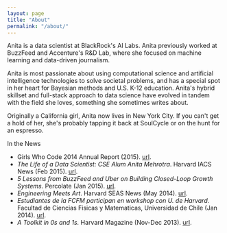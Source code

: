 ```yaml
---
layout: page
title: "About"
permalink: "/about/"
---
```


Anita is a data scientist at BlackRock's AI Labs. Anita previously worked at BuzzFeed and Accenture's R&D Lab, where she focused on machine learning and data-driven journalism.

Anita is most passionate about using computational science and artificial intelligence technologies to solve societal problems, and has a special spot in her heart for Bayesian methods and U.S. K-12 education. Anita's hybrid skillset and full-stack approach to data science have evolved in tandem with the field she loves, something she sometimes writes about.

Originally a California girl, Anita now lives in New York City. If you can't get a hold of her, she's probably tapping it back at SoulCycle or on the hunt for an espresso.

In the News
* Girls Who Code 2014 Annual Report (2015). [url](https://girlswhocode.com/2014report/).
* *The Life of a Data Scientist: CSE Alum Anita Mehrotra*. Harvard IACS News (Feb 2015). [url](https://iacs.seas.harvard.edu/news/life-data-scientist-cse-alum-anita-mehrotra).
* *5 Lessons from BuzzFeed and Uber on Building Closed-Loop Growth Systems*. Percolate (Jan 2015). [url](https://blog.percolate.com/2015/01/5-lessons-buzzfeed-uber-building-closed-loop-growth-systems/).
* *Engineering Meets Art*. Harvard SEAS News (May 2014). [url](http://www.seas.harvard.edu/news/2014/05/engineering-meets-art).
* *Estudiantes de la FCFM participan en workshop con U. de Harvard.* Facultad de Ciencias Fisicas y Matematicas, Universidad de Chile (Jan 2014). [url](http://ingenieria.uchile.cl/noticias/98323/estudiantes-de-la-fcfm-participan-en-workshop-con-u-de-harvard).
* *A Toolkit in 0s and 1s.* Harvard Magazine (Nov-Dec 2013). [url](http://harvardmagazine.com/2013/11/a-toolkit-in-0s-and-1s).
